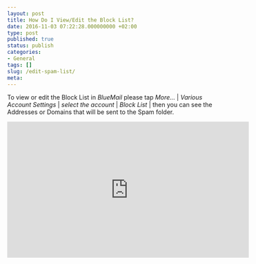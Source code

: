 ```yaml
---
layout: post
title: How Do I View/Edit the Block List?
date: 2016-11-03 07:22:28.000000000 +02:00
type: post
published: true
status: publish
categories:
- General
tags: []
slug: /edit-spam-list/
meta:
---
```


To view or edit the Block List in *BlueMail* please tap *More...* \| *Various Account Settings* \| *select the account* \| *Block List* \| then you can see the Addresses or Domains that will be sent to the Spam folder.

<iframe src="https://www.youtube.com/embed/EioYfjbeZbU?list=PLXcA1xyD8E7dB0XsKApln4AqCumFbmOJK&amp;loop=1" width="560" height="315" frameborder="0" allowfullscreen="allowfullscreen"></iframe>
